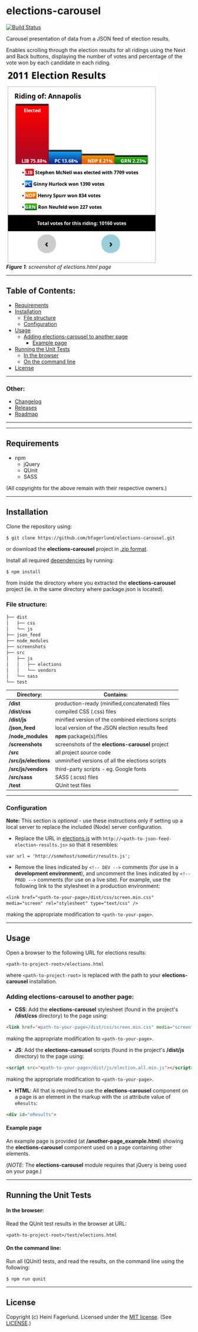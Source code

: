 # elections-carousel

[![Build Status](https://travis-ci.org/hfagerlund/elections-carousel.svg?branch=master)](https://travis-ci.org/hfagerlund/elections-carousel)

Carousel presentation of data from a JSON feed of election results.

Enables scrolling through the election results for all ridings using the Next and Back buttons, displaying the number of votes and percentage of the vote won by each candidate in each riding.

<img style="max-width:100%;" alt="screenshot of elections-carousel page" src="/screenshots/screenshot_elections-html.png" align="center" /><br />
***Figure 1**: screenshot of elections.html page*

- - -

## Table of Contents:
* [Requirements](https://github.com/hfagerlund/elections-carousel#requirements)
* [Installation](https://github.com/hfagerlund/elections-carousel#installation)
  * [File structure](https://github.com/hfagerlund/elections-carousel#file-structure)
  * [Configuration](https://github.com/hfagerlund/elections-carousel#configuration)
* [Usage](https://github.com/hfagerlund/elections-carousel#usage)
  * [Adding elections-carousel to another page](https://github.com/hfagerlund/elections-carousel#adding-elections-carousel-to-another-page)
    * [Example page](https://github.com/hfagerlund/elections-carousel#example-page)
* [Running the Unit Tests](https://github.com/hfagerlund/elections-carousel#tests)
  * [In the browser](https://github.com/hfagerlund/elections-carousel#in-the-browser)
  * [On the command line](https://github.com/hfagerlund/elections-carousel#command-line)
* [License](https://github.com/hfagerlund/elections-carousel#license)
---
### Other:
* [Changelog](https://github.com/hfagerlund/elections-carousel/blob/master/CHANGELOG.md)
* [Releases](https://github.com/hfagerlund/elections-carousel/releases)
* [Roadmap](https://github.com/hfagerlund/elections-carousel/projects/1)

- - -
- - -

## Requirements
- npm
  - jQuery
  - QUnit
  - SASS

(All copyrights for the above remain with their respective owners.)

- - -

## Installation
Clone the repository using:
```
$ git clone https://github.com/hfagerlund/elections-carousel.git
```
or download the **elections-carousel** project in [.zip format](https://github.com/hfagerlund/elections-carousel/archive/master.zip).

Install all required [dependencies](https://github.com/hfagerlund/elections-carousel#requirements) by running:
```
$ npm install
```
from inside the directory where you extracted the **elections-carousel** project (ie. in the same directory where package.json is located).

### File structure:
```
├── dist
│   ├── css
│   └── js
├── json_feed
├── node_modules
├── screenshots
├── src
│   ├── js
│   │   ├── elections
│   │   └── vendors
│   └── sass
└── test
```
| Directory:  | Contains: |
| ------------- | ------------- |
| **/dist**  | production-ready (minified,concatenated) files |
| **/dist/css**  | compiled CSS (.css) files |
| **/dist/js** | minified version of the combined elections scripts  |
| **/json_feed**  | local version of the JSON election results feed  |
| **/node_modules**  | **npm** package(s)/files |
| **/screenshots**  | screenshots of the **elections-carousel** project |
| **/src**  | all project source code |
| **/src/js/elections**  | unminified versions of all the elections scripts  |
| **/src/js/vendors**  | third-party scripts - eg. Google fonts |
| **/src/sass**  | SASS (.scss) files |
| **/test**  | QUnit test files |
- - -

### Configuration
**Note:** This section is *optional* - use these instructions only if setting up a local server to replace the included (Node) server configuration.

* Replace the URL in [elections.js](https://github.com/hfagerlund/elections-carousel/blob/master/elections-carousel/js/elections/elections.js#L217) with `http://<path-to-json-feed-election-results.js>` so that it resembles:
```
var url = 'http://somehost/somedir/results.js';
```
* Remove the lines indicated by `<!-- DEV -->` comments (for use in a **development environment**), and uncomment the lines indicated by `<!-- PROD -->` comments (for use on a live site). For example, use the following link to the stylesheet in a production environment:

```
<link href="<path-to-your-page>/dist/css/screen.min.css" media="screen" rel="stylesheet" type="text/css" />
```
making the appropriate modification to `<path-to-your-page>`.
- - -
## Usage
Open a browser to the following URL for elections results:
```
<path-to-project-root>/elections.html

```
where `<path-to-project-root>` is replaced with the path to your **elections-carousel** installation.

### Adding elections-carousel to another page:
* **CSS**: Add the **elections-carousel** stylesheet (found in the project's **/dist/css** directory) to the page using:
```html 
<link href="<path-to-your-page>/dist/css/screen.min.css" media="screen" rel="stylesheet" type="text/css" />
```
making the appropriate modification to `<path-to-your-page>`.

* **JS**: Add the **elections-carousel** scripts (found in the project's **/dist/js** directory) to the page using:
```html 
<script src="<path-to-your-page>/dist/js/election.all.min.js"></script>
```
making the appropriate modification to `<path-to-your-page>`.

* **HTML**: All that is required to use the **elections-carousel** component on a page is an element in the markup with the `id` attribute value of `eResults`:
```html
<div id="eResults">
```

#### Example page
An example page is provided (at **/another-page_example.html**) showing the **elections-carousel** component used on a page containing other elements.

(_NOTE_: The **elections-carousel** module requires that jQuery is being used on your page.)
- - -
## Running the Unit Tests

#### In the browser:
Read the QUnit test results in the browser at URL:
```
<path-to-project-root>/test/elections.html

```

#### On the command line:
Run all (QUnit) tests, and read the results, on the command line using the following:

```
$ npm run qunit

```
- - -
## License
Copyright (c) Heini Fagerlund. Licensed under the [MIT license](http://opensource.org/licenses/mit-license.php).
(See [LICENSE](https://github.com/hfagerlund/elections-carousel/blob/master/LICENSE).)
